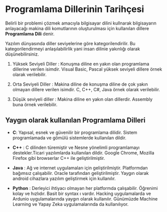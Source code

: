 # Programlama Dillerinin Tarihçesi
Belirli bir problemi çözmek amacıyla bilgisayar dilini kullnarak bilgisayarın anlayacağı makina dili komutlarının oluşturulması için kullanılan dillere **Programlama Dili** denir. 

Yazılım dünyasında diller seviyelerine göre kategorilendirilir. Bu kategorilendirmeyi anlaşılabilirlik yani insan dilinie yakınlığı olarak düşünebilirsiniz. 

1. Yüksek Seviyeli Diller : Konuşma diline en yakın olan programlama dillerine verilen isimdir. Visual Basic, Pascal yüksek seviyeli dillere örnek olarak verilebilir. 

2. Orta Seviyeli Diller : Makina diline de konuşma diline de çok yakın olmayan dillere verilen isimdir. C, C++, C#, Java örnek olarak verilebilir. 

3. Düşük seviyeli diller : Makina diline en yakın olan dillerdir. Assembly buna örnek verilebilir. 


## Yaygın olarak kullanılan Programlama Dilleri 
- **C**: Yapısal, esnek ve güvenilir bir programlama dilidir. Sistem programlamada ve gömülü sistemlerde kullanılan dildir. 

- **C++** : C dilinden türemiştir ve Nesne yönelimli programlamayı destekler.Ticari yazılımlarda kullanılan dildir. Google Chrome, Mozilla Firefox gibi browserlar C++ ile geliştirilmiştir.

- **Java** : Ağ ve internet uygulamaları için geliştirilmiştir. Platformdan bağımsız çalışabilir. Oracle tarafından geliştirilmiştir. Yaygın olarak android cihazlara yazılım geliştirmek için kullanılır. 

- **Python** : Derleyici ihtiyacı olmayan her platformda çalışabilir. Öğrenimi kolay ve hızlıdır. Basit bir syntax ı vardır. Hacking uygulamalarda ve Ardunio uygulamalarında yaygın olarak kullanılır. Günümüzde Machine Learning ve Yapay Zeka uygulamalarında da kullanılıyor. 


